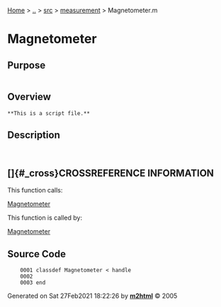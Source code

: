 [Home](../../../../index.md) \> [..](#) \> [src](#) \>
[measurement](index.md) \> Magnetometer.m



# Magnetometer

## Purpose 

``` 
```

## Overview 

``` 
**This is a script file.**
```

## Description 

```
 

```

## []{#_cross}CROSSREFERENCE INFORMATION 

This function calls:

   [Magnetometer](Magnetometer.md)

This function is called by:

   [Magnetometer](Magnetometer.md)

## Source Code 

```
    0001 classdef Magnetometer < handle 
    0002     
    0003 end
```



Generated on Sat 27Feb2021 18:22:26 by
**[m2html](http://www.artefact.tk/software/matlab/m2html/ "Matlab Documentation in HTML")**
© 2005